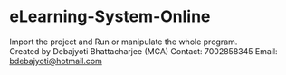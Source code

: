 # eLearning-System-Online
Import the project and Run or manipulate the whole program.  
Created by Debajyoti Bhattacharjee (MCA) Contact: 7002858345 Email: bdebajyoti@hotmail.com
